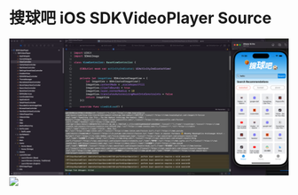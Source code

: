 # 搜球吧 iOS SDKVideoPlayer Source
![](ScreenShots/Snipaste_2024-07-25_11-38-18.png)
![](ScreenShots/combined_image.png)
